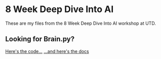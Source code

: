 # 8 Week Deep Dive Into AI

These are my files from the 8 Week Deep Dive Into AI workshop at UTD.

## Looking for Brain.py?

[Here's the code...](brain.py)
[...and here's the docs](brainpy.md)